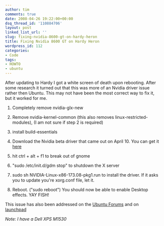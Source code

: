 ```yaml
---
author: tim
comments: true
date: 2008-04-26 19:22:00+00:00
dsq_thread_id: '110884706'
layout: post
linked_list_url: ''
slug: fixing-nvidia-8600-gt-on-hardy-heron
title: Fixing Nvidia 8600 GT on Hardy Heron
wordpress_id: 112
categories:
- Code
tags:
- HOWTO
- ubuntu
---
```


After updating to Hardy I got a white screen of death upon rebooting. After
some research it turned out that this was more of an Nvidia driver issue
rather then Ubuntu. This may not have been the most correct way to fix it, but
it worked for me.

  1. Completely remove nvidia-glx-new  
  

  2. Remove nvidia-kernel-common (this also removes linux-restricted-modules), (I am not sure if step 2 is required)  
  

  3. install build-essentials  
  

  4. Download the Nvidia beta driver that came out on April 10. You can get it [here](http://www.nvidia.com/object/linux_display_ia32_173.08.html)  
  

  5. hit ctrl + alt + f1 to break out of gnome  
  

  6. "sudo /etc/init.d/gdm stop" to shutdown the X server  
  

  7. sudo sh NVIDIA-Linux-x86-173.08-pkg1.run to install the driver. If it asks you to update you're xorg.conf file, let it.  
  

  8. Reboot. ("sudo reboot") You should now be able to enable Desktop effects. YAY FISH!  
  

This issue has also been addressed on the [Ubuntu
Forums](http://ubuntuforums.org/showthread.php?t=712479) and on
[launchpad](https://bugs.launchpad.net/ubuntu/+source/linux-restricted-modules-2.6.24/+bug/208718)  
  
*Note: I have a Dell XPS M1530*
